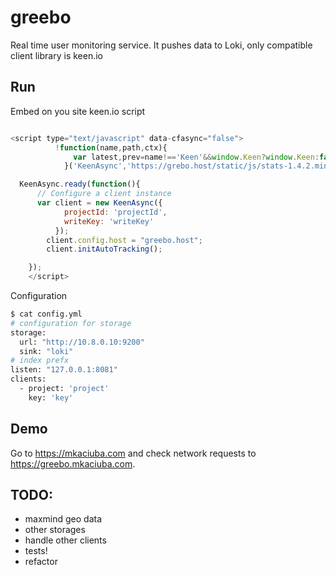 # greebo
Real time user monitoring service. It pushes data to Loki, only compatible client library is keen.io

## Run
Embed on you site keen.io script
```js

<script type="text/javascript" data-cfasync="false">
          !function(name,path,ctx){
              var latest,prev=name!=='Keen'&&window.Keen?window.Keen:false;ctx[name]=ctx[name]||{ready:function(fn){var h=document.getElementsByTagName('head')[0],s=document.createElement('script'),w=window,loaded;s.onload=s.onerror=s.onreadystatechange=function(){if((s.readyState&&!(/^c|loade/.test(s.readyState)))||loaded){return}s.onload=s.onreadystatechange=null;loaded=1;latest=w.Keen;if(prev){w.Keen=prev}else{try{delete w.Keen}catch(e){w.Keen=void 0}}ctx[name]=latest;ctx[name].ready(fn)};s.async=1;s.src=path;h.parentNode.insertBefore(s,h)}}
            }('KeenAsync','https://grebo.host/static/js/stats-1.4.2.min.js',this);

  KeenAsync.ready(function(){
      // Configure a client instance
      var client = new KeenAsync({
            projectId: 'projectId',
            writeKey: 'writeKey'
          });
        client.config.host = "greebo.host";
        client.initAutoTracking();

    });
    </script>
```

Configuration

```bash
$ cat config.yml
# configuration for storage
storage:
  url: "http://10.8.0.10:9200"
  sink: "loki"
# index prefx
listen: "127.0.0.1:8081"
clients:
  - project: 'project'
    key: 'key'

```

## Demo
Go to https://mkaciuba.com and check network requests to https://greebo.mkaciuba.com.

## TODO:
* maxmind geo data
* other storages
* handle other clients
* tests!
* refactor
